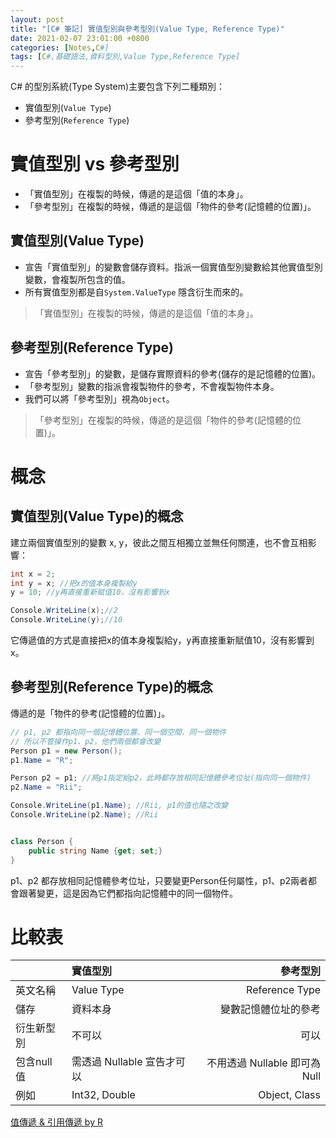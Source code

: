```yaml
---
layout: post
title: "[C# 筆記] 實值型別與參考型別(Value Type, Reference Type)"
date: 2021-02-07 23:01:00 +0800
categories: [Notes,C#]
tags: [C#,基礎語法,資料型別,Value Type,Reference Type]
---
```


C# 的型別系統(Type System)主要包含下列二種類別：
- 實值型別(`Value Type`)
- 參考型別(`Reference Type`)

# 實值型別 vs 參考型別

- 「實值型別」在複製的時候，傳遞的是這個「值的本身」。
- 「參考型別」在複製的時候，傳遞的是這個「物件的參考(記憶體的位置)」。

## 實值型別(Value Type)

- 宣告「實值型別」的變數會儲存資料。指派一個實值型別變數給其他實值型別變數，會複製所包含的值。
- 所有實值型別都是自`System.ValueType` 隱含衍生而來的。

> 「實值型別」在複製的時候，傳遞的是這個「值的本身」。

## 參考型別(Reference Type)

- 宣告「參考型別」的變數，是儲存實際資料的參考(儲存的是記憶體的位置)。
- 「參考型別」變數的指派會複製物件的參考，不會複製物件本身。
- 我們可以將「參考型別」視為`Object`。

> 「參考型別」在複製的時候，傳遞的是這個「物件的參考(記憶體的位置)」。

# 概念
## 實值型別(Value Type)的概念

建立兩個實值型別的變數 x, y，彼此之間互相獨立並無任何關連，也不會互相影響：

```c#
int x = 2;
int y = x; //把x的值本身複製給y
y = 10; //y再直接重新賦值10，沒有影響到x

Console.WriteLine(x);//2
Console.WriteLine(y);//10
```

它傳遞值的方式是直接把x的值本身複製給y，y再直接重新賦值10，沒有影響到x。


## 參考型別(Reference Type)的概念

傳遞的是「物件的參考(記憶體的位置)」。      

```c#
// p1, p2 都指向同一個記憶體位置、同一個空間、同一個物件
// 所以不管操作p1、p2，他們兩個都會改變
Person p1 = new Person();
p1.Name = "R";

Person p2 = p1; //將p1指定給p2，此時都存放相同記憶體參考位址(指向同一個物件)
p2.Name = "Rii";

Console.WriteLine(p1.Name); //Rii, p1的值也隨之改變
Console.WriteLine(p2.Name); //Rii


class Person {
    public string Name {get; set;}
}
```

p1、p2 都存放相同記憶體參考位址，只要變更Person任何屬性，p1、p2兩者都會跟著變更，這是因為它們都指向記憶體中的同一個物件。


# 比較表

|          | 實值型別                 | 參考型別 |
|:---------|:-------------------------|--------:|
| 英文名稱  | Value Type                | Reference Type |
| 儲存      | 資料本身                  | 變數記憶體位址的參考 |
| 衍生新型別 | 不可以                   | 可以   |
| 包含null值 |需透過 Nullable 宣告才可以  | 不用透過 Nullable 即可為 Null |
| 例如      | Int32, Double            | Object, Class   |


[值傳遞 & 引用傳遞 by R](https://riivalin.github.io/posts/2011/01/valuetype-referencetype/)